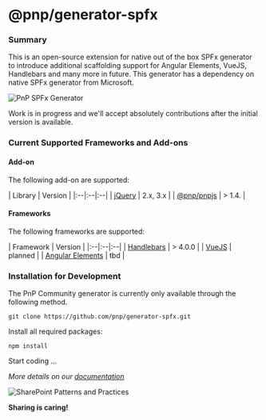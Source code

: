 # @pnp/generator-spfx

### Summary ###

This is an open-source extension for native out of the box SPFx generator to introduce additional scaffolding support for Angular Elements, VueJS, Handlebars  and many more in future. This generator has a dependency on native SPFx generator from Microsoft.

![PnP SPFx Generator][logo]

Work is in progress and we'll accept absolutely contributions after the initial version is available.

### Current Supported Frameworks and Add-ons

#### Add-on

The following add-on are supported:

| Library | Version |
|:--|:--|:--|
| [jQuery](http://jquery.com) | 2.x, 3.x |
| [@pnp/pnpjs](https://github.com/pnp/pnpjs) | > 1.4. |

#### Frameworks

The following frameworks are supported:

| Framework | Version |
|:--|:--|:--|
| [Handlebars](http://handlebarsjs.com) | > 4.0.0 |
| [VueJS](https://vuejs.org) | planned |
| [Angular Elements](https://angular.io/guide/elements) | tbd |



### Installation for Development

The PnP Community generator is currently only available through the following method.

```
git clone https://github.com/pnp/generator-spfx.git
```

Install all required packages:

```
npm install
```

Start coding ...

*More details on our [documentation](https://pnp.github.io/generator-spfx/)*

![SharePoint Patterns and Practices](https://devoffice.blob.core.windows.net/media/Default/PnP/pnplogoblue.png)

**Sharing is caring!**


[logo]: https://pnp.github.io/generator-spfx/assets/pnpspfx-title.png